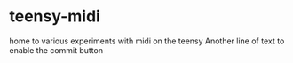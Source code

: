 # teensy-midi
home to various experiments with midi on the teensy
Another line of text to enable the commit button
